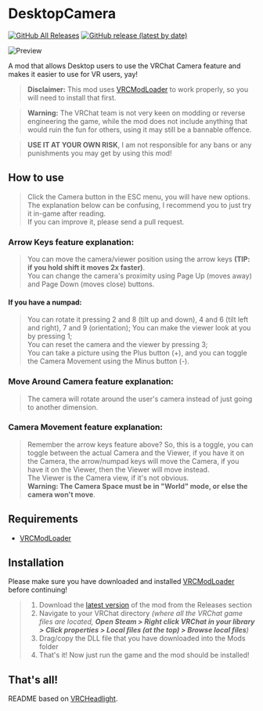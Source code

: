 # DesktopCamera
[![GitHub All Releases](https://img.shields.io/github/downloads/nitrog0d/DesktopCamera/total?style=for-the-badge)](https://github.com/nitrog0d/DesktopCamera/releases) [![GitHub release (latest by date)](https://img.shields.io/github/v/release/nitrog0d/DesktopCamera?style=for-the-badge)](https://github.com/nitrog0d/DesktopCamera/releases/latest)  

![Preview](https://raw.githubusercontent.com/nitrog0d/DesktopCamera/master/Assets/preview.png)  

A mod that allows Desktop users to use the VRChat Camera feature and makes it easier to use for VR users, yay!

> **Disclaimer:**
> This mod uses [VRCModLoader](https://github.com/Slaynash/VRCModLoader) to work properly, so you will need to install that first.

>  **Warning:**
>  The VRChat team is not very keen on modding or reverse engineering the game, while the mod does not include anything that would ruin the fun for others, using it may still be a bannable offence.

>  **USE IT AT YOUR OWN RISK**, I am not responsible for any bans or any punishments you may get by using this mod!

## How to use
> Click the Camera button in the ESC menu, you will have new options.  
> The explanation below can be confusing, I recommend you to just try it in-game after reading.  
> If you can improve it, please send a pull request.

### **Arrow Keys feature explanation:**
> You can move the camera/viewer position using the arrow keys **(TIP: if you hold shift it moves 2x faster)**.  
> You can change the camera's proximity using Page Up (moves away) and Page Down (moves close) buttons.

#### If you have a numpad:  
> You can rotate it pressing 2 and 8 (tilt up and down), 4 and 6 (tilt left and right), 7 and 9 (orientation);
> You can make the viewer look at you by pressing 1;  
> You can reset the camera and the viewer by pressing 3;  
> You can take a picture using the Plus button (+), and you can toggle the Camera Movement using the Minus button (-).  

### **Move Around Camera feature explanation:**
> The camera will rotate around the user's camera instead of just going to another dimension.

### **Camera Movement feature explanation:**
> Remember the arrow keys feature above? So, this is a toggle, you can toggle between the actual Camera and the Viewer, if you have it on the Camera, the arrow/numpad keys will move the Camera, if you have it on the Viewer, then the Viewer will move instead.  
> The Viewer is the Camera view, if it's not obvious.  
> **Warning: The Camera Space must be in "World" mode, or else the camera won't move**.

## Requirements
- [VRCModLoader](https://github.com/Slaynash/VRCModLoader)

## Installation
Please make sure you have downloaded and installed [VRCModLoader](https://github.com/Slaynash/VRCModLoader) before continuing!
> 1. Download the [latest version](https://github.com/nitrog0d/VRCDesktopCamera/releases/latest) of the mod from the Releases section
> 2. Navigate to your VRChat directory *(where all the VRChat game files are located, **Open Steam > Right click VRChat in your library > Click properties > Local files (at the top) > Browse local files**)*
> 3. Drag/copy the DLL file that you have downloaded into the Mods folder
> 4. That's it! Now just run the game and the mod should be installed!

## That's all!
README based on [VRCHeadlight](https://github.com/FusGang/VRCHeadlight).
